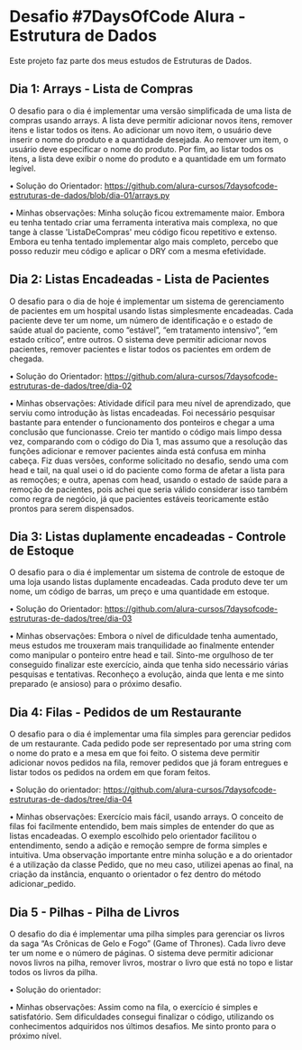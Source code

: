 # Desafio #7DaysOfCode Alura - Estrutura de Dados
Este projeto faz parte dos meus estudos de Estruturas de Dados.

## Dia 1: Arrays - Lista de Compras
O desafio para o dia é implementar uma versão simplificada de uma lista de compras usando arrays. A lista deve permitir adicionar novos itens, remover itens e listar todos os itens.
Ao adicionar um novo item, o usuário deve inserir o nome do produto e a quantidade desejada. Ao remover um item, o usuário deve especificar o nome do produto. Por fim, ao listar todos os itens, a lista deve exibir o nome do produto e a quantidade em um formato legível.

• Solução do Orientador: https://github.com/alura-cursos/7daysofcode-estruturas-de-dados/blob/dia-01/arrays.py

• Minhas observações: Minha solução ficou extremamente maior. Embora eu tenha tentado criar uma ferramenta interativa mais complexa, no que tange à classe 'ListaDeCompras' meu código ficou repetitivo e extenso. Embora eu tenha tentado implementar algo mais completo, percebo que posso reduzir meu código e aplicar o DRY com a mesma efetividade.

## Dia 2: Listas Encadeadas - Lista de Pacientes
O desafio para o dia de hoje é implementar um sistema de gerenciamento de pacientes em um hospital usando listas simplesmente encadeadas.
Cada paciente deve ter um nome, um número de identificação e o estado de saúde atual do paciente, como “estável”, “em tratamento intensivo”, “em estado crítico”, entre outros.
O sistema deve permitir adicionar novos pacientes, remover pacientes e listar todos os pacientes em ordem de chegada.

• Solução do Orientador: https://github.com/alura-cursos/7daysofcode-estruturas-de-dados/tree/dia-02

• Minhas observações: Atividade difícil para meu nível de aprendizado, que serviu como introdução às listas encadeadas. Foi necessário pesquisar bastante para entender o funcionamento dos ponteiros e chegar a uma conclusão que funcionasse. Creio ter mantido o código mais limpo dessa vez, comparando com o código do Dia 1, mas assumo que a resolução das funções adicionar e remover pacientes ainda está confusa em minha cabeça. Fiz duas versões, conforme solicitado no desafio, sendo uma com head e tail, na qual usei o id do paciente como forma de afetar a lista para as remoções; e outra, apenas com head, usando o estado de saúde para a remoção de pacientes, pois achei que seria válido considerar isso também como regra de negócio, já que pacientes estáveis teoricamente estão prontos para serem dispensados.

## Dia 3: Listas duplamente encadeadas - Controle de Estoque
O desafio para o dia é implementar um sistema de controle de estoque de uma loja usando listas duplamente encadeadas.
Cada produto deve ter um nome, um código de barras, um preço e uma quantidade em estoque.

• Solução do Orientador: https://github.com/alura-cursos/7daysofcode-estruturas-de-dados/tree/dia-03

• Minhas observações: Embora o nível de dificuldade tenha aumentado, meus estudos me trouxeram mais tranquilidade ao finalmente entender como manipular o ponteiro entre head e tail. Sinto-me orgulhoso de ter conseguido finalizar este exercício, ainda que tenha sido necessário várias pesquisas e tentativas. Reconheço a evolução, ainda que lenta e me sinto preparado (e ansioso) para o próximo desafio.

## Dia 4: Filas - Pedidos de um Restaurante
O desafio para o dia é implementar uma fila simples para gerenciar pedidos de um restaurante. Cada pedido pode ser representado por uma string com o nome do prato e a mesa em que foi feito. O sistema deve permitir adicionar novos pedidos na fila, remover pedidos que já foram entregues e listar todos os pedidos na ordem em que foram feitos.

• Solução do orientador: https://github.com/alura-cursos/7daysofcode-estruturas-de-dados/tree/dia-04

• Minhas observações: Exercício mais fácil, usando arrays. O conceito de filas foi facilmente entendido, bem mais simples de entender do que as listas encadeadas. O exemplo escolhido pelo orientador facilitou o entendimento, sendo a adição e remoção sempre de forma simples e intuitiva. Uma observação importante entre minha solução e a do orientador é a utilização da classe Pedido, que no meu caso, utilizei apenas ao final, na criação da instância, enquanto o orientador o fez dentro do método adicionar_pedido.

## Dia 5 - Pilhas - Pilha de Livros
O desafio do dia é implementar uma pilha simples para gerenciar os livros da saga “As Crônicas de Gelo e Fogo” (Game of Thrones). Cada livro deve ter um nome e o número de páginas. O sistema deve permitir adicionar novos livros na pilha, remover livros, mostrar o livro que está no topo e listar todos os livros da pilha.

• Solução do orientador:

• Minhas observações: Assim como na fila, o exercício é simples e satisfatório. Sem dificuldades consegui finalizar o código, utilizando os conhecimentos adquiridos nos últimos desafios. Me sinto pronto para o próximo nível.